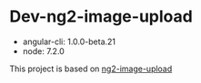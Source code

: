 # Dev-ng2-image-upload
* angular-cli: 1.0.0-beta.21
* node: 7.2.0

This project is based on [ng2-image-upload](https://github.com/AndyMeps/ng2-image-upload)

